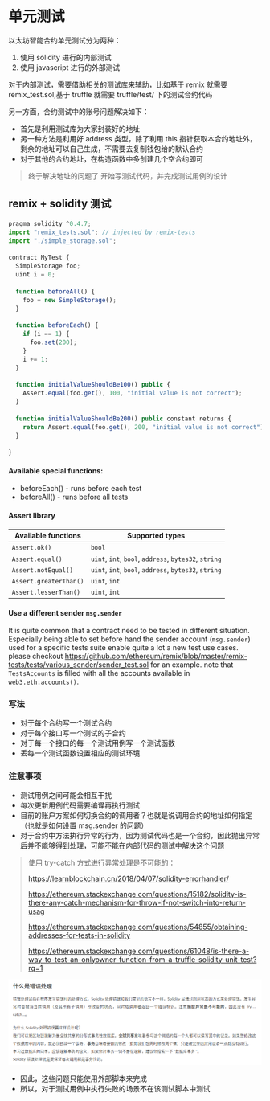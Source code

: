 # 单元测试

以太坊智能合约单元测试分为两种：
1. 使用 solidity 进行的内部测试
2. 使用 javascript 进行的外部测试

对于内部测试，需要借助相关的测试库来辅助，比如基于 remix 就需要 remix_test.sol,基于 truffle 就需要 truffle/test/ 下的测试合约代码

另一方面，合约测试中的账号问题解决如下：
- 首先是利用测试库为大家封装好的地址
- 另一种方法是利用好 address 类型，除了利用 this 指针获取本合约地址外，剩余的地址可以自己生成，不需要去复制钱包给的默认合约
- 对于其他的合约地址，在构造函数中多创建几个空合约即可

> 终于解决地址的问题了
> 开始写测试代码，并完成测试用例的设计

## remix + solidity 测试

```javascript
pragma solidity ^0.4.7;
import "remix_tests.sol"; // injected by remix-tests
import "./simple_storage.sol";

contract MyTest {
  SimpleStorage foo;
  uint i = 0;

  function beforeAll() {
    foo = new SimpleStorage();
  }

  function beforeEach() {
    if (i == 1) {
      foo.set(200);
    }
    i += 1;
  }

  function initialValueShouldBe100() public {
    Assert.equal(foo.get(), 100, "initial value is not correct");
  }

  function initialValueShouldBe200() public constant returns {
    return Assert.equal(foo.get(), 200, "initial value is not correct");
  }

}
```

#### Available special functions:

- beforeEach() - runs before each test
- beforeAll() - runs before all tests

#### Assert library

| Available functions  | Supported types |
| ------------- | ------------- |
| `Assert.ok()`  | `bool`  |
| `Assert.equal()`  | `uint`, `int`, `bool`, `address`, `bytes32`, `string`  |
| `Assert.notEqual()` | `uint`, `int`, `bool`, `address`, `bytes32`, `string`  |
| `Assert.greaterThan()` | `uint`, `int` |
| `Assert.lesserThan()` | `uint`, `int` |

#### Use a different sender `msg.sender`

It is quite common that a contract need to be tested in different situation.
Especially being able to set before hand the sender account (`msg.sender`) used for a specific tests suite enable quite a lot a new test use cases.
please checkout https://github.com/ethereum/remix/blob/master/remix-tests/tests/various_sender/sender_test.sol for an example.
note that `TestsAccounts` is filled with all the accounts available in `web3.eth.accounts()`.

### 写法

- 对于每个合约写一个测试合约
- 对于每个接口写一个测试的子合约
- 对于每一个接口的每一个测试用例写一个测试函数
- 丢每一个测试函数设置相应的测试环境

### 注意事项

- 测试用例之间可能会相互干扰
- 每次更新用例代码需要编译再执行测试
- 目前的账户方案如何切换合约的调用者？也就是说调用合约的地址如何指定（也就是如何设置 msg.sender 的问题）
- 对于合约中方法执行异常的行为，因为测试代码也是一个合约，因此抛出异常后并不能够得到处理，可能不能在内部代码的测试中解决这个问题

> 使用 try-catch  方式进行异常处理是不可能的：
>
> <https://learnblockchain.cn/2018/04/07/solidity-errorhandler/>
>
> <https://ethereum.stackexchange.com/questions/15182/solidity-is-there-any-catch-mechanism-for-throw-if-not-switch-into-return-usag>
>
> <https://ethereum.stackexchange.com/questions/54855/obtaining-addresses-for-tests-in-solidity>
>
> <https://ethereum.stackexchange.com/questions/61048/is-there-a-way-to-test-an-onlyowner-function-from-a-truffle-solidity-unit-test?rq=1>

![1560651762980](unit_test.assets/1560651762980.png)

- 因此，这些问题只能使用外部脚本来完成
- 所以，对于测试用例中执行失败的场景不在该测试脚本中测试

